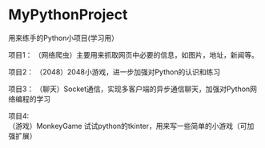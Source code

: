# MyPythonProject
用来练手的Python小项目(学习用）


项目1：
（网络爬虫）主要用来抓取网页中必要的信息，如图片，地址，新闻等。

项目2：
（2048）2048小游戏，进一步加强对Python的认识和练习

项目3：
（聊天）Socket通信，实现多客户端的异步通信聊天，加强对Python网络编程的学习

项目4:  
（游戏）MonkeyGame 试试python的tkinter，用来写一些简单的小游戏（可加强扩展）  
